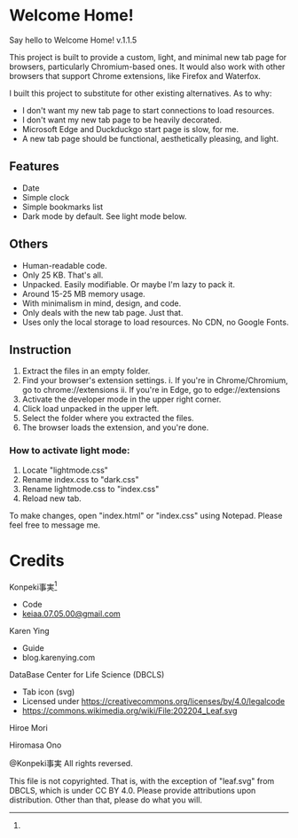 # Welcome Home!
Say hello to Welcome Home! v.1.1.5

This project is built to provide a custom, light, and minimal new tab page for browsers, particularly Chromium-based ones.
It would also work with other browsers that support Chrome extensions, like Firefox and Waterfox.

I built this project to substitute for other existing alternatives. As to why:
- I don't want my new tab page to start connections to load resources. 
- I don't want my new tab page to be heavily decorated.
- Microsoft Edge and Duckduckgo start page is slow, for me.
- A new tab page should be functional, aesthetically pleasing, and light.

## Features
- Date
- Simple clock
- Simple bookmarks list
- Dark mode by default. See light mode below.

## Others
- Human-readable code.
- Only 25 KB. That's all.
- Unpacked. Easily modifiable. Or maybe I'm lazy to pack it.
- Around 15-25 MB memory usage.
- With minimalism in mind, design, and code.
- Only deals with the new tab page. Just that.
- Uses only the local storage to load resources. No CDN, no Google Fonts.

## Instruction
1. Extract the files in an empty folder.
2. Find your browser's extension settings.
    i. If you're in Chrome/Chromium, go to chrome://extensions
    ii. If you're in Edge, go to edge://extensions
3. Activate the developer mode in the upper right corner.
4. Click load unpacked in the upper left.
5. Select the folder where you extracted the files.
6. The browser loads the extension, and you're done.

### How to activate light mode:
1. Locate "lightmode.css"
2. Rename index.css to "dark.css"
3. Rename lightmode.css to "index.css"
4. Reload new tab.

To make changes, open "index.html" or "index.css" using Notepad.
Please feel free to message me.

# Credits

Konpeki事実[^1]
- Code
- keiaa.07.05.00@gmail.com

Karen Ying
- Guide
- blog.karenying.com

DataBase Center for Life Science (DBCLS)
- Tab icon (svg)
- Licensed under https://creativecommons.org/licenses/by/4.0/legalcode
- https://commons.wikimedia.org/wiki/File:202204_Leaf.svg

Hiroe Mori

Hiromasa Ono

[^1]:
@Konpeki事実
All rights reversed.

This file is not copyrighted. That is, with the exception of "leaf.svg" from DBCLS, which is under CC BY 4.0. 
Please provide attributions upon distribution. Other than that, please do what you will.

